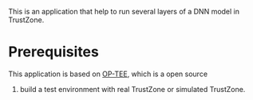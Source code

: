 This is an application that help to run several layers of a DNN model in TrustZone.

# Prerequisites
This application is based on [OP-TEE](https://www.op-tee.org/), which is a open source 
1) build a test environment with real TrustZone or simulated TrustZone.